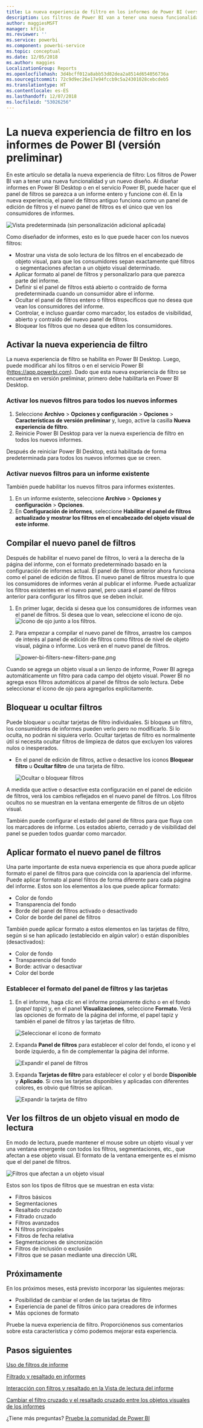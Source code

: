 ```yaml
---
title: La nueva experiencia de filtro en los informes de Power BI (versión preliminar)
description: Los filtros de Power BI van a tener una nueva funcionalidad y un nuevo diseño.
author: maggiesMSFT
manager: kfile
ms.reviewer: ''
ms.service: powerbi
ms.component: powerbi-service
ms.topic: conceptual
ms.date: 12/05/2018
ms.author: maggies
LocalizationGroup: Reports
ms.openlocfilehash: 3d4bcff012a8abb53d82dea2a8514d654056736a
ms.sourcegitcommit: 72c9d9ec26e17e94fccb9c5a24301028cebcdeb5
ms.translationtype: HT
ms.contentlocale: es-ES
ms.lasthandoff: 12/07/2018
ms.locfileid: "53026256"
---
```

# <a name="the-new-filter-experience-in-power-bi-reports-preview"></a>La nueva experiencia de filtro en los informes de Power BI (versión preliminar)

En este artículo se detalla la nueva experiencia de filtro: Los filtros de Power BI van a tener una nueva funcionalidad y un nuevo diseño. Al diseñar informes en Power BI Desktop o en el servicio Power BI, puede hacer que el panel de filtros se parezca a un informe entero y funcione con él. En la nueva experiencia, el panel de filtros antiguo funciona como un panel de edición de filtros y el nuevo panel de filtros es el único que ven los consumidores de informes. 
 
![Vista predeterminada (sin personalización adicional aplicada)](media/power-bi-report-filter-preview/power-bi-filter-reading.png)

Como diseñador de informes, esto es lo que puede hacer con los nuevos filtros:

- Mostrar una vista de solo lectura de los filtros en el encabezado de objeto visual, para que los consumidores sepan exactamente qué filtros o segmentaciones afectan a un objeto visual determinado.
- Aplicar formato al panel de filtros y personalizarlo para que parezca parte del informe.
- Definir si el panel de filtros está abierto o contraído de forma predeterminada cuando un consumidor abre el informe.
- Ocultar el panel de filtros entero o filtros específicos que no desea que vean los consumidores del informe.
- Controlar, e incluso guardar como marcador, los estados de visibilidad, abierto y contraído del nuevo panel de filtros.
- Bloquear los filtros que no desea que editen los consumidores.

## <a name="turn-on-the-new-filter-experience"></a>Activar la nueva experiencia de filtro 

La nueva experiencia de filtro se habilita en Power BI Desktop. Luego, puede modificar ahí los filtros o en el servicio Power BI (https://app.powerbi.com). Dado que esta nueva experiencia de filtro se encuentra en versión preliminar, primero debe habilitarla en Power BI Desktop. 

### <a name="turn-on-new-filters-for-all-new-reports"></a>Activar los nuevos filtros para todos los nuevos informes

1. Seleccione **Archivo** > **Opciones y configuración** > **Opciones** > **Características de versión preliminar** y, luego, active la casilla **Nueva experiencia de filtro**. 
2. Reinicie Power BI Desktop para ver la nueva experiencia de filtro en todos los nuevos informes.

Después de reiniciar Power BI Desktop, está habilitada de forma predeterminada para todos los nuevos informes que se creen.  

### <a name="turn-on-new-filters-for-an-existing-report"></a>Activar nuevos filtros para un informe existente

También puede habilitar los nuevos filtros para informes existentes.

1. En un informe existente, seleccione **Archivo** > **Opciones y configuración** > **Opciones**.
2. En **Configuración de informes**, seleccione **Habilitar el panel de filtros actualizado y mostrar los filtros en el encabezado del objeto visual de este informe**.

## <a name="build-the-new-filter-pane"></a>Compilar el nuevo panel de filtros

Después de habilitar el nuevo panel de filtros, lo verá a la derecha de la página del informe, con el formato predeterminado basado en la configuración de informes actual. El panel de filtros anterior ahora funciona como el panel de edición de filtros. El nuevo panel de filtros muestra lo que los consumidores de informes verán al publicar el informe. Puede actualizar los filtros existentes en el nuevo panel, pero usará el panel de filtros anterior para configurar los filtros que se deben incluir.

1. En primer lugar, decida si desea que los consumidores de informes vean el panel de filtros. Si desea que lo vean, seleccione el icono de ojo. ![Icono de ojo](media/power-bi-report-filter-preview/power-bi-filter-off-eye-icon.png) junto a los filtros.

2. Para empezar a compilar el nuevo panel de filtros, arrastre los campos de interés al panel de edición de filtros como filtros de nivel de objeto visual, página o informe. Los verá en el nuevo panel de filtros.

    ![power-bi-filters-new-filters-pane.png](media/power-bi-report-filter-preview/power-bi-filters-new-filters-pane.png)

Cuando se agrega un objeto visual a un lienzo de informe, Power BI agrega automáticamente un filtro para cada campo del objeto visual. Power BI no agrega esos filtros automáticos al panel de filtros de solo lectura. Debe seleccionar el icono de ojo para agregarlos explícitamente.

 
## <a name="lock-or-hide-filters"></a>Bloquear u ocultar filtros

Puede bloquear u ocultar tarjetas de filtro individuales. Si bloquea un filtro, los consumidores de informes pueden verlo pero no modificarlo. Si lo oculta, no podrán ni siquiera verlo. Ocultar tarjetas de filtro es normalmente útil si necesita ocultar filtros de limpieza de datos que excluyen los valores nulos o inesperados. 

- En el panel de edición de filtros, active o desactive los iconos **Bloquear filtro** u **Ocultar filtro** de una tarjeta de filtro.

   ![Ocultar o bloquear filtros](media/power-bi-report-filter-preview/power-bi-filter-hide-lock.gif)

A medida que active o desactive esta configuración en el panel de edición de filtros, verá los cambios reflejados en el nuevo panel de filtros. Los filtros ocultos no se muestran en la ventana emergente de filtros de un objeto visual.

También puede configurar el estado del panel de filtros para que fluya con los marcadores de informe. Los estados abierto, cerrado y de visibilidad del panel se pueden todos guardar como marcador.
 
## <a name="format-the-new-filters-pane"></a>Aplicar formato el nuevo panel de filtros

Una parte importante de esta nueva experiencia es que ahora puede aplicar formato el panel de filtros para que coincida con la apariencia del informe. Puede aplicar formato al panel filtros de forma diferente para cada página del informe. Estos son los elementos a los que puede aplicar formato: 

- Color de fondo
- Transparencia del fondo
- Borde del panel de filtros activado o desactivado
- Color de borde del panel de filtros

También puede aplicar formato a estos elementos en las tarjetas de filtro, según si se han aplicado (establecido en algún valor) o están disponibles (desactivados): 

- Color de fondo
- Transparencia del fondo
- Borde: activar o desactivar
- Color del borde

### <a name="set-the-format-for-the-filters-pane-and-cards"></a>Establecer el formato del panel de filtros y las tarjetas

1. En el informe, haga clic en el informe propiamente dicho o en el fondo (*papel tapiz*) y, en el panel **Visualizaciones**, seleccione **Formato**. 
    Verá las opciones de formato de la página del informe, el papel tapiz y también el panel de filtros y las tarjetas de filtro.

    ![Seleccionar el icono de formato](media/power-bi-report-filter-preview/power-bi-filter-format.png)    

1. Expanda **Panel de filtros** para establecer el color del fondo, el icono y el borde izquierdo, a fin de complementar la página del informe.

    ![Expandir el panel de filtros](media/power-bi-report-filter-preview/power-bi-filter-format-pane.png)

1. Expanda **Tarjetas de filtro** para establecer el color y el borde **Disponible** y **Aplicado**. Si crea las tarjetas disponibles y aplicadas con diferentes colores, es obvio qué filtros se aplican. 
  
    ![Expandir la tarjeta de filtro](media/power-bi-report-filter-preview/power-bi-filter-format-card.png)

## <a name="view-filters-for-a-visual-in-reading-mode"></a>Ver los filtros de un objeto visual en modo de lectura

En modo de lectura, puede mantener el mouse sobre un objeto visual y ver una ventana emergente con todos los filtros, segmentaciones, etc., que afectan a ese objeto visual. El formato de la ventana emergente es el mismo que el del panel de filtros. 

![Filtros que afectan a un objeto visual](media/power-bi-report-filter-preview/power-bi-filter-per-visual.png)

Estos son los tipos de filtros que se muestran en esta vista: 
- Filtros básicos
- Segmentaciones
- Resaltado cruzado 
- Filtrado cruzado
- Filtros avanzados
- N filtros principales
- Filtros de fecha relativa
- Segmentaciones de sincronización
- Filtros de inclusión o exclusión
- Filtros que se pasan mediante una dirección URL

## <a name="coming-soon"></a>Próximamente

En los próximos meses, está previsto incorporar las siguientes mejoras:
- Posibilidad de cambiar el orden de las tarjetas de filtro
- Experiencia de panel de filtros único para creadores de informes 
- Más opciones de formato

Pruebe la nueva experiencia de filtro. Proporciónenos sus comentarios sobre esta característica y cómo podemos mejorar esta experiencia. 

## <a name="next-steps"></a>Pasos siguientes
[Uso de filtros de informe](consumer/end-user-report-filter.md)

[Filtrado y resaltado en informes](power-bi-reports-filters-and-highlighting.md)

[Interacción con filtros y resaltado en la Vista de lectura del informe](consumer/end-user-reading-view.md)

[Cambiar el filtro cruzado y el resaltado cruzado entre los objetos visuales de los informes](consumer/end-user-interactions.md)

¿Tiene más preguntas? [Pruebe la comunidad de Power BI](http://community.powerbi.com/)

